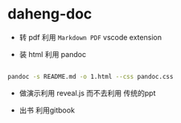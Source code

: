 # daheng-doc


* 转 pdf 利用 `Markdown PDF` vscode extension

* 装 html 利用 pandoc

```bash

pandoc -s README.md -o 1.html --css pandoc.css

```

* 做演示利用 reveal.js 而不去利用 传统的ppt


* 出书 利用gitbook
